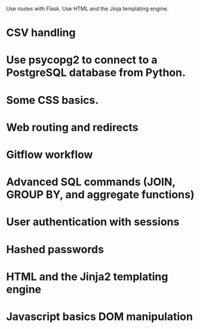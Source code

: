  Use routes with Flask.
Use HTML and the Jinja templating engine.
# CSV handling
# Use psycopg2 to connect to a PostgreSQL database from Python.
# Some CSS basics.
# Web routing and redirects
# Gitflow workflow
# Advanced SQL commands (JOIN, GROUP BY, and aggregate functions)
# User authentication with sessions
# Hashed passwords
# HTML and the Jinja2 templating engine
# Javascript basics DOM manipulation
